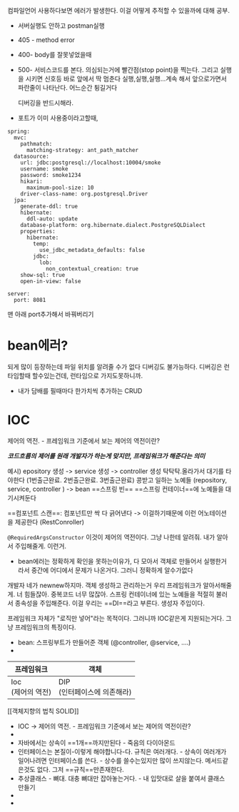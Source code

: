 컴파일언어 사용하다보면 에러가 발생한다. 
이걸 어떻게 추적할 수 있을까에 대해 공부.


- 서버실행도 안하고 postman실행 
- 405 - method error 
- 400- body를 잘못넣었을때
- 500- 서비스코드를 본다. 
	의심되는거에 빨간점(stop point)을 찍는다.
	그리고 실행을 시키면 신호등 바로 앞에서 딱 멈춘다
	실행,실행,실행...계속 해서 앞으로가면서 파란줄이 나타난다. 
	어느순간 튕길거다
	
	디버깅을 반드시해라. 

- 포트가 이미 사용중이라고할때, 
```text
spring:  
  mvc:  
    pathmatch:  
      matching-strategy: ant_path_matcher  
  datasource:  
    url: jdbc:postgresql://localhost:10004/smoke  
    username: smoke  
    password: smoke1234  
    hikari:  
      maximum-pool-size: 10  
    driver-class-name: org.postgresql.Driver  
  jpa:  
    generate-ddl: true  
    hibernate:  
      ddl-auto: update  
    database-platform: org.hibernate.dialect.PostgreSQLDialect  
    properties:  
      hibernate:  
        temp:  
          use_jdbc_metadata_defaults: false  
        jdbc:  
          lob:  
            non_contextual_creation: true  
    show-sql: true  
    open-in-view: false  
  
server:  
  port: 8081
```
맨 아래 port추가해서 바꿔버리기

# bean에러?

되게 많이 등장하는데 파일 위치를 알려줄 수가 없다
디버깅도 불가능하다. 디버깅은 런타임할때 할수있는건데, 런타임으로 가지도못하니까.





- 내가 담배를 필때마다 한가치씩 추가하는 CRUD










# IOC
제어의 역전. - 프레임워크 기준에서 보는 제어의 역전이란?

***코드흐름의 제어를 원래 개발자가 하는게 맞지만, 프레임워크가 해준다는 의미***

예시)
epository 생성 -> service 생성 -> controller 생성
탁탁탁.올라가서 대기를 타야한다 (1번출근완료. 2번출근완료. 3번출근완료)
콩받고 일하는 노예들 (repository, service, controller ) -> bean ==스프링 빈==
==스프링 컨테이너==에 노예들을 대기시켜둔다

==컴포넌트 스캔==: 컴포넌트만 싹 다 긁어낸다 
-> 이걸하기때문에 이런 어노테이션을 제공한다 (RestConroller)

`@RequiredArgsConstructor` 
이것이 제어의 역전이다. 
그냥 나한테 알려줘. 내가 알아서 주입해줄게.
이런거.

- bean에러는 정확하게 확인을 못하는이유가, 다 모아서 객체로 만들어서 실행한거라서 중간에 어디에서 문제가 나온거다. 그러니 정확하게 알수가없다

개발자 네가 newnew하지마. 객체 생성하고 관리하는거 우리 프레임워크가 알아서해줄게. 너 힘들잖아. 중복코드 너무 많잖아. 
스프링 컨테이너에 있는 노예들을 적절히 불러서 종속성을 주입해준다. 이걸 우리는 ==DI==라고 부른다. 생성자 주입이다. 

프레임워크 자체가 "로직만 넣어"라는 목적이다. 그러니까 IOC같은게 지원되는거다.
그냥 프레임워크의 특징이다. 



- bean: 스프링부트가 만들어준 객체 (@controller, @service, ....)
- 











| 프레임워크           | 객체                       |
| --------------- | ------------------------ |
| Ioc<br>(제어의 역전) | DIP<br>(인터페이스에 의존해라)<br> |
[[객체지향의 법칙 SOLID]]




- IOC -> 제어의 역전. - 프레임워크 기준에서 보는 제어의 역전이란?
- 
- 자바에서는 상속이 ==1개==까지만된다 - 죽음의 다이아몬드
- 인터페이스는 본질이-이렇게 해야합니다-다. 규칙은 여러개다.  - 상속이 여러개가 일어나려면 인터페이스를 쓴다. - 상수를 쓸수는있지만 많이 쓰지않는다. 메서드같은것도 없다. 그저 ==규칙==만존재한다.
- 추상클래스 - 뼈대. 대충 뼈대만 잡아놓는거다. - 내 입맛대로 살을 붙여서 클래스 만들기
- 
- 
